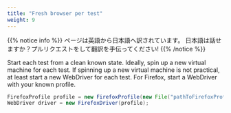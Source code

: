 ```yaml
---
title: "Fresh browser per test"
weight: 9
---
```


{{% notice info %}}
<i class="fas fa-language"></i> ページは英語から日本語へ訳されています。
日本語は話せますか？プルリクエストをして翻訳を手伝ってください!
{{% /notice %}}

Start each test from a clean known state.
Ideally, spin up a new virtual machine for each test.
If spinning up a new virtual machine is not practical,
at least start a new WebDriver for each test.
For Firefox, start a WebDriver with your known profile.

```java
FirefoxProfile profile = new FirefoxProfile(new File("pathToFirefoxProfile"));
WebDriver driver = new FirefoxDriver(profile);
```
